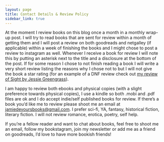 ```yaml
---
layout: page
title: Contact Details & Review Policy
sidebar_link: true
---
```


At the moment I review books on this blog once a month in a monthly wrap-up post. I will try to read books that are sent for review within a month of getting them and I will post a review on both goodreads and netgalley (if applicable) within a week of finishing the books and I might chose to post a review to instagram as well. Whenever I receive a book for review I will note this by putting an asterisk next to the title and a disclosure at the bottom of the post. If for some reason I chose to not finish reading a book I will write a very short review listing the reasons why I chose not to but I will not give the book a star rating (for an example of a DNF review check out [my review of Sight by Jessie Greengrass](https://www.goodreads.com/review/show/2321060122?book_show_action=false&from_review_page=1)). 

I am happy to review both ebooks and physical copies (with a slight preference towards physical copies), I use a kindle so both .mobi and .pdf files are ok and I do accept indie/self published books for review. If there’s a book you’d like me to review please shoot me an email at [jamiedevoursbooks@gmail.com](mailto:jamiedevoursbooks@gmail.com). I prefer sci-fi, YA, fantasy, historical fiction, literary fiction. I will not review romance, erotica, poetry, self help. 

If you’re a fellow reader and want to chat about books, feel free to shoot me an email, follow my bookstagram, join my newsletter or add me as a friend on goodreads, I’d love to have more bookish friends!  
